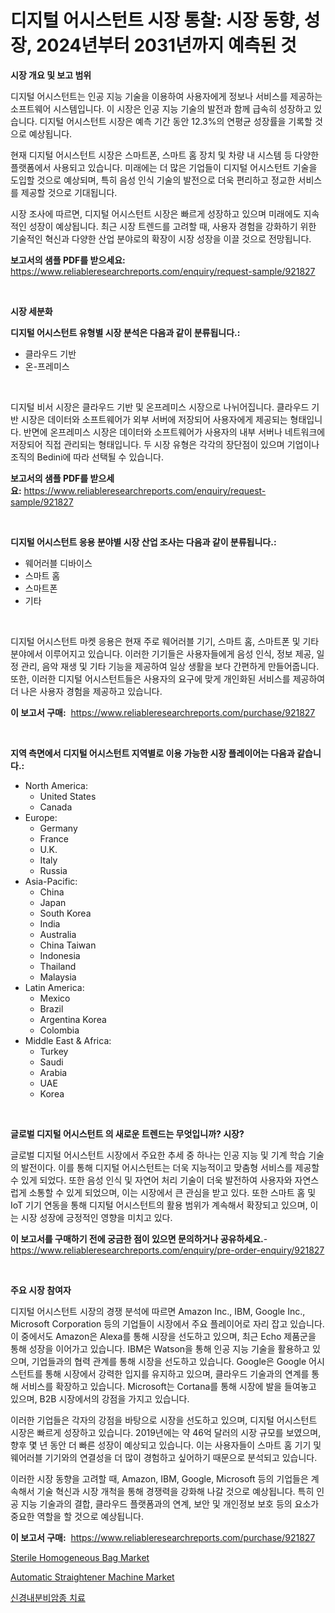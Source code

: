 <p><h1>디지털 어시스턴트 시장 통찰: 시장 동향, 성장, 2024년부터 2031년까지 예측된 것</h1></p><p><strong>시장 개요 및 보고 범위</strong></p>
<p><p>디지털 어시스턴트는 인공 지능 기술을 이용하여 사용자에게 정보나 서비스를 제공하는 소프트웨어 시스템입니다. 이 시장은 인공 지능 기술의 발전과 함께 급속히 성장하고 있습니다. 디지털 어시스턴트 시장은 예측 기간 동안 12.3%의 연평균 성장률을 기록할 것으로 예상됩니다.</p><p>현재 디지털 어시스턴트 시장은 스마트폰, 스마트 홈 장치 및 차량 내 시스템 등 다양한 플랫폼에서 사용되고 있습니다. 미래에는 더 많은 기업들이 디지털 어시스턴트 기술을 도입할 것으로 예상되며, 특히 음성 인식 기술의 발전으로 더욱 편리하고 정교한 서비스를 제공할 것으로 기대됩니다.</p><p>시장 조사에 따르면, 디지털 어시스턴트 시장은 빠르게 성장하고 있으며 미래에도 지속적인 성장이 예상됩니다. 최근 시장 트렌드를 고려할 때, 사용자 경험을 강화하기 위한 기술적인 혁신과 다양한 산업 분야로의 확장이 시장 성장을 이끌 것으로 전망됩니다.</p></p>
<p><strong>보고서의 샘플 PDF를 받으세요:</strong> <a href="https://www.reliableresearchreports.com/enquiry/request-sample/921827">https://www.reliableresearchreports.com/enquiry/request-sample/921827</a></p>
<p>&nbsp;</p>
<p><strong>시장 세분화</strong></p>
<p><strong>디지털 어시스턴트 유형별 시장 분석은 다음과 같이 분류됩니다.:</strong></p>
<p><ul><li>클라우드 기반</li><li>온-프레미스</li></ul></p>
<p>&nbsp;</p>
<p><p>디지털 비서 시장은 클라우드 기반 및 온프레미스 시장으로 나뉘어집니다. 클라우드 기반 시장은 데이터와 소프트웨어가 외부 서버에 저장되어 사용자에게 제공되는 형태입니다. 반면에 온프레미스 시장은 데이터와 소프트웨어가 사용자의 내부 서버나 네트워크에 저장되어 직접 관리되는 형태입니다. 두 시장 유형은 각각의 장단점이 있으며 기업이나 조직의 Bedini에 따라 선택될 수 있습니다.</p></p>
<p><strong>보고서의 샘플 PDF를 받으세요:</strong>&nbsp;<a href="https://www.reliableresearchreports.com/enquiry/request-sample/921827">https://www.reliableresearchreports.com/enquiry/request-sample/921827</a></p>
<p>&nbsp;</p>
<p><strong> 디지털 어시스턴트 응용 분야별 시장 산업 조사는 다음과 같이 분류됩니다.:</strong></p>
<p><ul><li>웨어러블 디바이스</li><li>스마트 홈</li><li>스마트폰</li><li>기타</li></ul></p>
<p>&nbsp;</p>
<p><p>디지털 어시스턴트 마켓 응용은 현재 주로 웨어러블 기기, 스마트 홈, 스마트폰 및 기타 분야에서 이루어지고 있습니다. 이러한 기기들은 사용자들에게 음성 인식, 정보 제공, 일정 관리, 음악 재생 및 기타 기능을 제공하여 일상 생활을 보다 간편하게 만들어줍니다. 또한, 이러한 디지털 어시스턴트들은 사용자의 요구에 맞게 개인화된 서비스를 제공하여 더 나은 사용자 경험을 제공하고 있습니다.</p></p>
<p><strong>이 보고서 구매:</strong>&nbsp; <a href="https://www.reliableresearchreports.com/purchase/921827">https://www.reliableresearchreports.com/purchase/921827</a></p>
<p>&nbsp;</p>
<p><strong>지역 측면에서 디지털 어시스턴트 지역별로 이용 가능한 시장 플레이어는 다음과 같습니다.:</strong></p>
<p><ul>
    <li>
        North America:
        <ul>
            <li>United States</li>
            <li>Canada</li>
        </ul>
    </li>
    <li>
        Europe:
        <ul>
            <li>Germany</li>
            <li>France</li>
            <li>U.K.</li>
            <li>Italy</li>
            <li>Russia</li>
        </ul>
    </li>
    <li>
        Asia-Pacific:
        <ul>
            <li>China</li>
            <li>Japan</li>
            <li>South Korea</li>
            <li>India</li>
            <li>Australia</li>
            <li>China Taiwan</li>
            <li>Indonesia</li>
            <li>Thailand</li>
            <li>Malaysia</li>
        </ul>
    </li>
    <li>
        Latin America:
        <ul>
            <li>Mexico</li>
            <li>Brazil</li>
            <li>Argentina Korea</li>
            <li>Colombia</li>
        </ul>
    </li>
    <li>
        Middle East & Africa:
        <ul>
            <li>Turkey</li>
            <li>Saudi</li>
            <li>Arabia</li>
            <li>UAE</li>
            <li>Korea</li>
        </ul>
    </li>
    </ul></p>
<p>&nbsp;</p>
<p><strong>글로벌 디지털 어시스턴트 의 새로운 트렌드는 무엇입니까? 시장?</strong></p>
<p><p>글로벌 디지털 어시스턴트 시장에서 주요한 추세 중 하나는 인공 지능 및 기계 학습 기술의 발전이다. 이를 통해 디지털 어시스턴트는 더욱 지능적이고 맞춤형 서비스를 제공할 수 있게 되었다. 또한 음성 인식 및 자연어 처리 기술이 더욱 발전하여 사용자와 자연스럽게 소통할 수 있게 되었으며, 이는 시장에서 큰 관심을 받고 있다. 또한 스마트 홈 및 IoT 기기 연동을 통해 디지털 어시스턴트의 활용 범위가 계속해서 확장되고 있으며, 이는 시장 성장에 긍정적인 영향을 미치고 있다.</p></p>
<p><strong>이 보고서를 구매하기 전에 궁금한 점이 있으면 문의하거나 공유하세요.</strong>- <a href="https://www.reliableresearchreports.com/enquiry/pre-order-enquiry/921827">https://www.reliableresearchreports.com/enquiry/pre-order-enquiry/921827</a></p>
<p>&nbsp;</p>
<p><strong>주요 시장 참여자</strong></p>
<p><p>디지털 어시스턴트 시장의 경쟁 분석에 따르면 Amazon Inc., IBM, Google Inc., Microsoft Corporation 등의 기업들이 시장에서 주요 플레이어로 자리 잡고 있습니다. 이 중에서도 Amazon은 Alexa를 통해 시장을 선도하고 있으며, 최근 Echo 제품군을 통해 성장을 이어가고 있습니다. IBM은 Watson을 통해 인공 지능 기술을 활용하고 있으며, 기업들과의 협력 관계를 통해 시장을 선도하고 있습니다. Google은 Google 어시스턴트를 통해 시장에서 강력한 입지를 유지하고 있으며, 클라우드 기술과의 연계를 통해 서비스를 확장하고 있습니다. Microsoft는 Cortana를 통해 시장에 발을 들여놓고 있으며, B2B 시장에서의 강점을 가지고 있습니다.</p><p>이러한 기업들은 각자의 강점을 바탕으로 시장을 선도하고 있으며, 디지털 어시스턴트 시장은 빠르게 성장하고 있습니다. 2019년에는 약 46억 달러의 시장 규모를 보였으며, 향후 몇 년 동안 더 빠른 성장이 예상되고 있습니다. 이는 사용자들이 스마트 홈 기기 및 웨어러블 기기와의 연결성을 더 많이 경험하고 싶어하기 때문으로 분석되고 있습니다.</p><p>이러한 시장 동향을 고려할 때, Amazon, IBM, Google, Microsoft 등의 기업들은 계속해서 기술 혁신과 시장 개척을 통해 경쟁력을 강화해 나갈 것으로 예상됩니다. 특히 인공 지능 기술과의 결합, 클라우드 플랫폼과의 연계, 보안 및 개인정보 보호 등의 요소가 중요한 역할을 할 것으로 예상됩니다.</p></p>
<p><strong>이 보고서 구매:</strong>&nbsp;&nbsp;<a href="https://www.reliableresearchreports.com/purchase/921827">https://www.reliableresearchreports.com/purchase/921827</a></p>
<p><p><a href="https://issuu.com/reportprime-2/docs/sterile-homogeneous-bag-market-size-2030.pptx">Sterile Homogeneous Bag Market</a></p><p><a href="https://issuu.com/reportprime-2/docs/automatic-straightener-machine-market-size-2030.pp">Automatic Straightener Machine Market</a></p><p><a href="https://github.com/sougarounis/Market-Research-Report-List-2/blob/main/5740836182346.md">신경내분비암종 치료</a></p></p>
